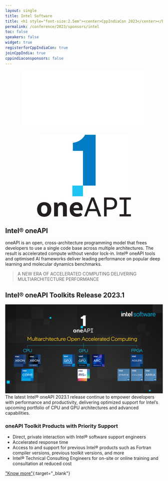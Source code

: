 ```yaml
---
layout: single
title: Intel Software
title: <h1 style="font-size:2.5em"><center>CppIndiaCon 2023</center></h1><center><p style="font-size:1.5em">Gold Sponsor
permalink: /conference/2023/sponsors/intel
toc: false
speakers: false
widget: true
registerforCppIndiaCon: true
joinCppIndia: true
cppindiaconsponsors: false
---
```


<div style="text-align: center;">
  <a href="https://www.intel.com/content/www/us/en/developer/tools/oneapi/toolkits.html">
    <img src="/conference/2023/sponsors/intel.png" alt="Intel Software" title="Intel Software">
  </a>
</div>

<div style="text-align: center; margin-top: 20px;">
  <img src="/conference/2023/sponsors/intel-one-api.png" alt="Intel® oneAPI" title="Intel® oneAPI">
</div>

## Intel® oneAPI

oneAPI is an open, cross-architecture programming model that frees developers to use a single code base across multiple architectures. The result is accelerated compute without vendor lock-in. Intel® oneAPI tools and optimised AI frameworks deliver leading performance on popular deep learning and molecular dynamics benchmarks.

> A NEW ERA OF ACCELERATED COMPUTING
> DELIVERING MULTIARCHITECTURE PERFORMANCE

## Intel® oneAPI Toolkits Release 2023.1
![Intel® oneAPI Toolkits Release ](/conference/2023/sponsors/intel1.png "Intel® oneAPI Toolkits Release ")
The latest Intel® oneAPI 2023.1 release continue to empower developers with performance and productivity, delivering optimized support for Intel’s upcoming portfolio of CPU and GPU architectures and advanced capabilities.

### oneAPI Toolkit Products with Priority Support
- Direct, private interaction with Intel® software support engineers
- Accelerated response time
- Access to and support for previous Intel® products such as Fortran compiler versions, previous toolkit versions, and more
- Intel® Technical Consulting Engineers for on-site or online training and consultation at reduced cost

["Know more"](https://www.intel.com/content/www/us/en/developer/tools/oneapi/toolkits.html){:target="_blank"} 
